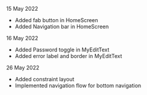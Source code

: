 
15 May 2022

- Added fab button in HomeScreen
- Added Navigation bar in HomeScreen


16 May 2022

- Added Password toggle in MyEditText
- Added error label and border in MyEditText

26 May 2022

- Added constraint layout
- Implemented navigation flow for bottom navigation